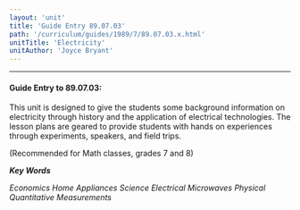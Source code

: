 ```yaml
---
layout: 'unit'
title: 'Guide Entry 89.07.03'
path: '/curriculum/guides/1989/7/89.07.03.x.html'
unitTitle: 'Electricity'
unitAuthor: 'Joyce Bryant'
---
```


<body>
<hr/>
 <h4>
  Guide Entry to 89.07.03:
 </h4>
 This unit is designed to give the students some background information on electricity through history and the application of electrical technologies. The lesson plans are geared to provide students with hands on experiences through experiments, speakers, and field trips.
 <p>
  (Recommended for Math classes, grades 7 and 8)
 </p>
<p>
  <b>
   <i>
    Key Words
   </i>
  </b>
  <br/>
 </p>
 <p>
  <i>
   Economics Home Appliances Science Electrical Microwaves Physical Quantitative Measurements
  </i>
 </p>

</body>
